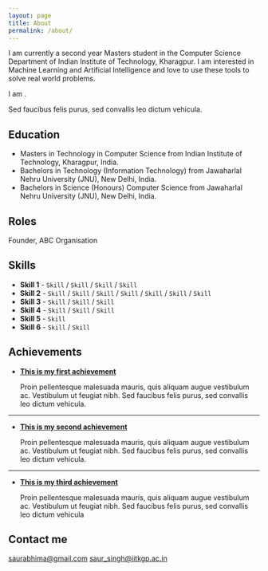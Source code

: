 ```yaml
---
layout: page
title: About
permalink: /about/
---
```


I am currently a second year Masters student in the Computer Science Department of Indian Institute of Technology, Kharagpur. I am interested in Machine Learning and Artificial Intelligence and love to use these tools to solve real world problems.  

I am . 

Sed faucibus felis purus, sed convallis leo dictum vehicula.

## Education

* Masters in Technology in Computer Science from Indian Institute of Technology, Kharagpur, India.
* Bachelors in Technology (Information Technology) from Jawaharlal Nehru University (JNU), New Delhi, India.
* Bachelors in Science (Honours) Computer Science from Jawaharlal Nehru University (JNU), New Delhi, India.

## Roles

Founder, ABC Organisation

## Skills

* **Skill 1** - `Skill` / `Skill` / `Skill` / `Skill`
* **Skill 2** - `Skill` / `Skill` / `Skill` / `Skill` / `Skill` / `Skill` / `Skill`
* **Skill 3** - `Skill` / `Skill` / `Skill`
* **Skill 4** - `Skill` / `Skill` / `Skill` 
* **Skill 5** - `Skill`
* **Skill 6** - `Skill` / `Skill` 
    
    
## Achievements


* [**This is my first achievement**](#) 
   
   Proin pellentesque malesuada mauris, quis aliquam augue vestibulum ac. Vestibulum ut feugiat nibh. Sed faucibus felis purus, sed convallis leo dictum vehicula.

***

* [**This is my second achievement**](#) 

    Proin pellentesque malesuada mauris, quis aliquam augue vestibulum ac. Vestibulum ut feugiat nibh. Sed faucibus felis purus, sed convallis leo dictum vehicula.

***

* [**This is my third achievement**](#) 

   Proin pellentesque malesuada mauris, quis aliquam augue vestibulum ac. Vestibulum ut feugiat nibh. Sed faucibus felis purus, sed convallis leo dictum vehicula


## Contact me

[saurabhima@gmail.com](mailto:saurabhima@gmail.com)
[saur_singh@iitkgp.ac.in](mailto:saur_singh@iitkgp.ac.in)